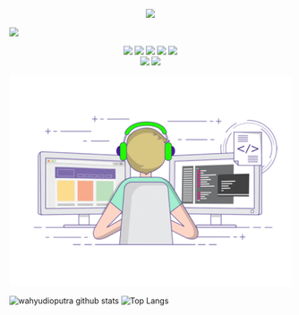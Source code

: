  <p>
 <p align="center">
 <img src="https://komarev.com/ghpvc/?username=wahyudioputra&color=blue&label=total orang melihat akun github wahyudioputra" />
 </p>

<p>
<a href="http://www.instagram.com/wahyudioputra_/" target="blank"><img src="https://img.shields.io/badge/Instagram-30302f?style=social&logo=instagram" /></a>
</p>

<p align="center">
  <img src="https://img.shields.io/badge/-JavaScript-black?style=flat-square&logo=JavaScript" />
  <img src="https://img.shields.io/badge/-Node.js-black?style=flat-square&logo=Node.js" />
  <img src="https://img.shields.io/badge/-HTML-black?style=flat-square&logo=html5&logoColor=e34f26" />
  <img src="https://img.shields.io/badge/-CSS-black?style=flat-square&logo=css3&logoColor=1572b6" />
  <img src="https://img.shields.io/badge/-GitHub-black?style=flat-square&logo=Github" /> <br>
  <img src="https://img.shields.io/badge/-Python-black?style=flat-square&logo=Python" />
  <img src="https://img.shields.io/badge/-Npm-black?style=flat-square&logo=Npm" />
</p>

<p>
<p align="center">
  <img alig src="./code.gif" />
</p>

![wahyudioputra github stats](https://github-readme-stats.vercel.app/api?username=wahyudioputra&layout=compact&theme=tokyonight)
![Top Langs](https://github-readme-stats.vercel.app/api/top-langs/?username=wahyudioputra&count_private=true&show_icons=true&theme=tokyonight)
<!--
